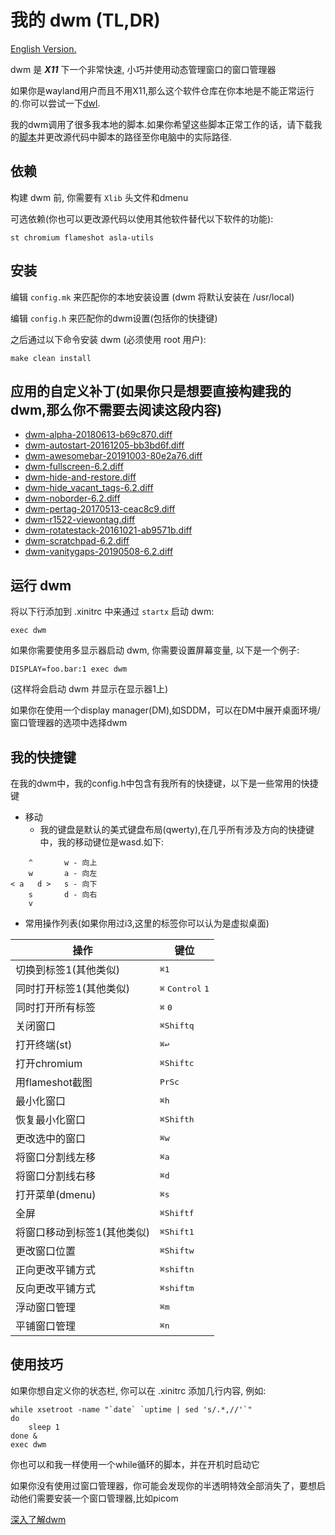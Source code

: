 我的 dwm (TL,DR)
============================
[English Version.](./README.md)

dwm 是 ___X11___ 下一个非常快速, 小巧并使用动态管理窗口的窗口管理器

如果你是wayland用户而且不用X11,那么这个软件仓库在你本地是不能正常运行的.你可以尝试一下[dwl](https://github.com/djpohly/dwl).

我的dwm调用了很多我本地的脚本.如果你希望这些脚本正常工作的话，请下载我的[脚本]()并更改源代码中脚本的路径至你电脑中的实际路径.

依赖
------------
构建 dwm 前, 你需要有 `Xlib` 头文件和dmenu

可选依赖(你也可以更改源代码以使用其他软件替代以下软件的功能):

    st chromium flameshot asla-utils


安装
------------
编辑 `config.mk` 来匹配你的本地安装设置 (dwm 将默认安装在 /usr/local)

编辑 `config.h` 来匹配你的dwm设置(包括你的快捷键)


之后通过以下命令安装 dwm (必须使用 root 用户):

    make clean install

应用的自定义补丁(如果你只是想要直接构建我的dwm,那么你不需要去阅读这段内容)
---------------
- [dwm-alpha-20180613-b69c870.diff](https://dwm.suckless.org/patches/alpha/)
- [dwm-autostart-20161205-bb3bd6f.diff](https://dwm.suckless.org/patches/autostart/)
- [dwm-awesomebar-20191003-80e2a76.diff](https://dwm.suckless.org/patches/awesomebar/)
- [dwm-fullscreen-6.2.diff](https://dwm.suckless.org/patches/fullscreen/)
- [dwm-hide-and-restore.diff](https://github.com/theniceboy/dwm-hide-and-restore-win.diff)
- [dwm-hide_vacant_tags-6.2.diff](https://dwm.suckless.org/patches/hide_vacant_tags/)
- [dwm-noborder-6.2.diff](https://dwm.suckless.org/patches/noborder/)
- [dwm-pertag-20170513-ceac8c9.diff](https://dwm.suckless.org/patches/pertag/)
- [dwm-r1522-viewontag.diff](https://dwm.suckless.org/patches/viewontag/)
- [dwm-rotatestack-20161021-ab9571b.diff](https://dwm.suckless.org/patches/rotatestack/)
- [dwm-scratchpad-6.2.diff](https://dwm.suckless.org/patches/scratchpad/)
- [dwm-vanitygaps-20190508-6.2.diff](https://dwm.suckless.org/patches/vanitygaps/)


运行 dwm
-----------
将以下行添加到 .xinitrc 中来通过 `startx` 启动 dwm:

    exec dwm

如果你需要使用多显示器启动 dwm, 你需要设置屏幕变量, 以下是一个例子:

    DISPLAY=foo.bar:1 exec dwm

(这样将会启动 dwm 并显示在显示器1上)

如果你在使用一个display manager(DM),如SDDM，可以在DM中展开桌面环境/窗口管理器的选项中选择dwm

我的快捷键
---
在我的dwm中，我的config.h中包含有我所有的快捷键，以下是一些常用的快捷键
- 移动
  - 我的键盘是默认的美式键盘布局(qwerty),在几乎所有涉及方向的快捷键中，我的移动键位是wasd.如下:
```
    ^       w - 向上
    w       a - 向左
< a   d >   s - 向下
    s       d - 向右
    v
```
- 常用操作列表(如果你用过i3,这里的标签你可以认为是虚拟桌面)

|操作|键位|
|-|-|
|切换到标签1(其他类似)|<kbd>⌘1</kbd>|
|同时打开标签1(其他类似)|<kbd>⌘</kbd> <kbd>Control</kbd> <kbd>1</kbd>|
|同时打开所有标签|<kbd>⌘</kbd> <kbd>0</kbd>|
|关闭窗口|<kbd>⌘</kbd><kbd>Shift</kbd><kbd>q</kbd>
|打开终端(st)|<kbd>⌘</kbd><kbd>↩</kbd>|
|打开chromium|<kbd>⌘</kbd><kbd>Shift</kbd><kbd>c</kbd>|
|用flameshot截图|<kbd>PrSc</kbd>|
|最小化窗口|<kbd>⌘</kbd><kbd>h</kbd>
|恢复最小化窗口|<kbd>⌘</kbd><kbd>Shift</kbd><kbd>h</kbd>|
|更改选中的窗口|<kbd>⌘</kbd><kbd>w</kbd>|
|将窗口分割线左移|<kbd>⌘</kbd><kbd>a</kbd>|
|将窗口分割线右移|<kbd>⌘</kbd><kbd>d</kbd>|
|打开菜单(dmenu)|<kbd>⌘</kbd><kbd>s</kbd>|
|全屏|<kbd>⌘</kbd><kbd>Shift</kbd><kbd>f</kbd>
|将窗口移动到标签1(其他类似)|<kbd>⌘</kbd><kbd>Shift</kbd><kbd>1</kbd>|
|更改窗口位置|<kbd>⌘</kbd><kbd>Shift</kbd><kbd>w</kbd>|
|正向更改平铺方式|<kbd>⌘</kbd><kbd>shift</kbd><kbd>n</kbd>|
|反向更改平铺方式|<kbd>⌘</kbd><kbd>shift</kbd><kbd>m</kbd>|
|浮动窗口管理|<kbd>⌘</kbd><kbd>m</kbd>|
|平铺窗口管理|<kbd>⌘</kbd><kbd>n</kbd>|

使用技巧
---
如果你想自定义你的状态栏, 你可以在 .xinitrc 添加几行内容, 例如:

    while xsetroot -name "`date` `uptime | sed 's/.*,//'`"
    do
    	sleep 1
    done &
    exec dwm

你也可以和我一样使用一个while循环的脚本，并在开机时启动它

如果你没有使用过窗口管理器，你可能会发现你的半透明特效全部消失了，要想启动他们需要安装一个窗口管理器,比如picom

[深入了解dwm](https://wiki.archlinux.org/title/Dwm#Statusbar_configuration)

